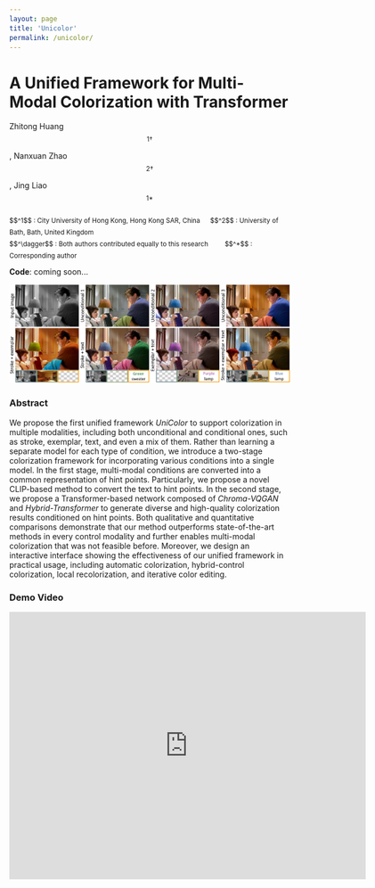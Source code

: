 ```yaml
---
layout: page
title: 'Unicolor'
permalink: /unicolor/
---
```


# A Unified Framework for Multi-Modal Colorization with Transformer

Zhitong Huang $$^{1 \dagger}$$,  Nanxuan Zhao $$^{2 \dagger}$$ ,  Jing Liao $$^{1*}$$

<sub>
$$^1$$ : City University of Hong Kong, Hong Kong SAR, China &emsp; $$^2$$ : University of Bath, Bath, United Kingdom
</sub>
<br />
<sub>
$$^\dagger$$ : Both authors contributed equally to this research &emsp;&emsp; $$^*$$ : Corresponding author
</sub>

**Code**: coming soon...

![alt text](./figures/teaser.png)

### Abstract

We propose the first unified framework *UniColor* to support colorization in multiple modalities, including both unconditional and conditional ones, such as stroke, exemplar, text, and even a mix of them. Rather than learning a separate model for each type of condition, we introduce a two-stage colorization framework for incorporating various conditions into a single model. In the first stage, multi-modal conditions are converted into a common representation of hint points. Particularly, we propose a novel CLIP-based method to convert the text to hint points. In the second stage, we propose a Transformer-based network composed of *Chroma-VQGAN* and *Hybrid-Transformer* to generate diverse and high-quality colorization results conditioned on hint points. Both qualitative and quantitative comparisons demonstrate that our method outperforms state-of-the-art methods in every control modality and further enables multi-modal colorization that was not feasible before. Moreover, we design an interactive interface showing the effectiveness of our unified framework in practical usage, including automatic colorization, hybrid-control colorization, local recolorization, and iterative color editing.


### Demo Video
<iframe
    width="640"
    height="480"
    src="https://www.youtube.com/watch?v=s4KVWqqGYBc"
    frameborder="0"
    allow="autoplay; encrypted-media"
    allowfullscreen
>
</iframe>